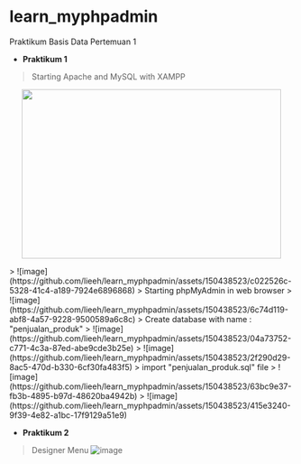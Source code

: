 # learn_myphpadmin
Praktikum Basis Data Pertemuan 1
- **Praktikum 1**
> Starting Apache and MySQL with XAMPP
<p align="center">
  <img width="460" height="300" src="![image](https://github.com/lieeh/learn_myphpadmin/assets/150438523/c022526c-5328-41c4-a189-7924e6896868)">
</p>
> ![image](https://github.com/lieeh/learn_myphpadmin/assets/150438523/c022526c-5328-41c4-a189-7924e6896868)
> Starting phpMyAdmin in web browser
> ![image](https://github.com/lieeh/learn_myphpadmin/assets/150438523/6c74d119-abf8-4a57-9228-9500589a6c8c)
> Create database with name : "penjualan_produk"
> ![image](https://github.com/lieeh/learn_myphpadmin/assets/150438523/04a73752-c771-4c3a-87ed-abe9cde3b25e)
> ![image](https://github.com/lieeh/learn_myphpadmin/assets/150438523/2f290d29-8ac5-470d-b330-6cf30fa483f5)
> import "penjualan_produk.sql" file
> ![image](https://github.com/lieeh/learn_myphpadmin/assets/150438523/63bc9e37-fb3b-4895-b97d-48620ba4942b)
> ![image](https://github.com/lieeh/learn_myphpadmin/assets/150438523/415e3240-9f39-4e82-a1bc-17f9129a51e9)

- **Praktikum 2**
> Designer Menu
> ![image](https://github.com/lieeh/learn_myphpadmin/assets/150438523/9cc7d2f0-3085-4d65-a676-e0200d0c38be)
> 






